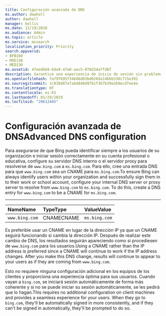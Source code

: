 ```yaml
---
title: Configuración avanzada de DNS
ms.author: dawholl
author: dawholl
manager: kellis
ms.date: 12/19/2018
ms.audience: Admin
ms.topic: article
ms.service: mssearch
localization_priority: Priority
search.appverid:
- BFB160
- MOE150
- MED150
ms.assetid: 47eedbb9-6da9-47e0-aac5-078d34a7fd8f
description: Garantice una experiencia de inicio de sesión sin problemas para los usuarios mediante la configuración del servidor DNS con CNAME
ms.openlocfilehash: fa797b95f346d6d03bd020da146bb330c715e392
ms.sourcegitcommit: 1c038d87efab4840d97b1f367b39e2b9ecdfee4a
ms.translationtype: HT
ms.contentlocale: es-ES
ms.lasthandoff: 01/29/2019
ms.locfileid: "29612445"
---
```

# <a name="advanced-dns-configuration"></a><span data-ttu-id="c9d4b-103">Configuración avanzada de DNS</span><span class="sxs-lookup"><span data-stu-id="c9d4b-103">Advanced DNS configuration</span></span>

<span data-ttu-id="c9d4b-p101">Para asegurarse de que Bing pueda identificar siempre a los usuarios de su organización e iniciar sesión correctamente en su cuenta profesional o educativa, configure su servidor DNS interno o el servidor proxy para resolverse de `www.bing.com` a `ms.bing.com`. Para ello, cree una entrada DNS para que `www.bing.com` sea un CNAME para `ms.bing.com`.</span><span class="sxs-lookup"><span data-stu-id="c9d4b-p101">To ensure Bing can always identify users within your organization and successfully sign them in to their work or school account, configure your internal DNS server or proxy server to resolve from `www.bing.com` to `ms.bing.com`. To do this, create a DNS entry for `www.bing.com` to be a CNAME for `ms.bing.com`.</span></span>
  
****

|<span data-ttu-id="c9d4b-106">**Name**</span><span class="sxs-lookup"><span data-stu-id="c9d4b-106">**Name**</span></span>|<span data-ttu-id="c9d4b-107">**Type**</span><span class="sxs-lookup"><span data-stu-id="c9d4b-107">**Type**</span></span>|<span data-ttu-id="c9d4b-108">**Value**</span><span class="sxs-lookup"><span data-stu-id="c9d4b-108">**Value**</span></span>|
|:-----|:-----|:-----|
|`www.bing.com`  <br/> |<span data-ttu-id="c9d4b-109">CNAME</span><span class="sxs-lookup"><span data-stu-id="c9d4b-109">CNAME</span></span>  <br/> |`ms.bing.com`  <br/> |
   
<span data-ttu-id="c9d4b-p102">Es preferible usar un CNAME en lugar de la dirección IP ya que un CNAME seguirá funcionando si cambia la dirección IP. Después de realizar este cambio de DNS, los resultados seguirán apareciendo como si procediesen de `www.bing.com` para los usuarios.</span><span class="sxs-lookup"><span data-stu-id="c9d4b-p102">Using a CNAME rather than the IP address is preferred since a CNAME will continue to work if the IP address changes. After you make this DNS change, results will continue to appear to your users as if they are coming from `www.bing.com`.</span></span> 
  
<span data-ttu-id="c9d4b-p103">Esto no requiere ninguna configuración adicional en los equipos de los clientes y proporciona una experiencia óptima para sus usuarios. Cuando vayan a `bing.com`, se iniciará sesión automáticamente de forma más coherente y si no se puede iniciar su sesión automáticamente, se les pedirá que lo hagan.</span><span class="sxs-lookup"><span data-stu-id="c9d4b-p103">This requires no additional configuration on client machines and provides a seamless experience for your users. When they go to `bing.com`, they'll be automatically signed in more consistently, and if they can't be signed in automatically, they'll be prompted to do so.</span></span>
